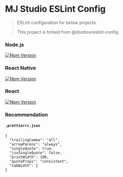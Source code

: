 # MJ Studio ESLint Config

> ESLint configuration for below projects.
> 
> This project is forked from @dooboo/eslint-config

### Node.js

[![Npm Version](http://img.shields.io/npm/v/@mj-studio/eslint-config-node.svg?style=flat-square)](https://npmjs.org/package/@mj-studio/eslint-config-node)

### React Native

[![Npm Version](http://img.shields.io/npm/v/@mj-studio/eslint-config-react-native.svg?style=flat-square)](https://npmjs.org/package/@mj-studio/eslint-config-react-native)

### React

[![Npm Version](http://img.shields.io/npm/v/@mj-studio/eslint-config-react.svg?style=flat-square)](https://npmjs.org/package/@mj-studio/eslint-config-react)

### Recommendation

#### `.prettierrc.json`

```
{
  "trailingComma": "all",
  "arrowParens": "always",
  "singleQuote": true,
  "jsxSingleQuote": false,
  "printWidth": 100,
  "quoteProps": "consistent",
  "tabWidth": 2
}

```